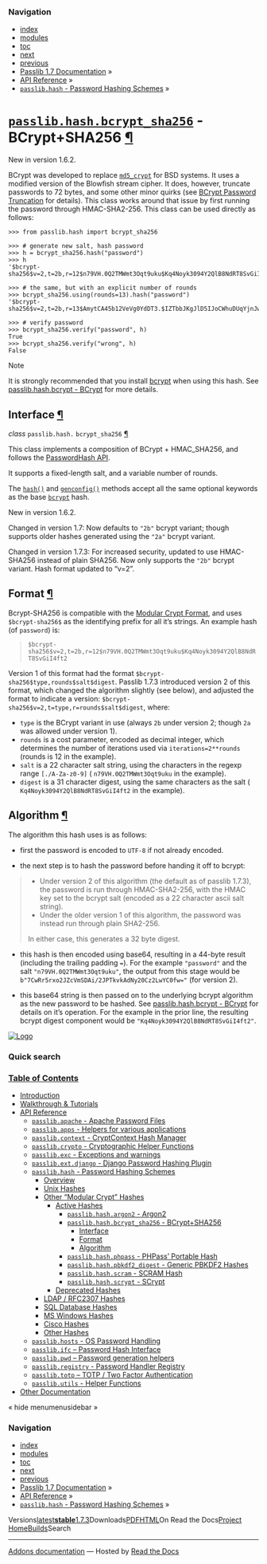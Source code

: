 <!-- Source: https://passlib.readthedocs.io/en/stable/lib/passlib.hash.bcrypt_sha256.html -->

### Navigation

- [index](https://passlib.readthedocs.io/en/stable/genindex.html "General Index")
- [modules](https://passlib.readthedocs.io/en/stable/py-modindex.html "Python Module Index")
- [toc](https://passlib.readthedocs.io/en/stable/contents.html "Table Of Contents")
- [next](https://passlib.readthedocs.io/en/stable/lib/passlib.hash.phpass.html "passlib.hash.phpass - PHPass’ Portable Hash")
- [previous](https://passlib.readthedocs.io/en/stable/lib/passlib.hash.argon2.html "passlib.hash.argon2 - Argon2")
- [Passlib 1.7 Documentation](https://passlib.readthedocs.io/en/stable/index.html) »
- [API Reference](https://passlib.readthedocs.io/en/stable/lib/index.html) »
- [`passlib.hash` \- Password Hashing Schemes](https://passlib.readthedocs.io/en/stable/lib/passlib.hash.html) »

# [`passlib.hash.bcrypt_sha256`](https://passlib.readthedocs.io/en/stable/lib/passlib.hash.bcrypt_sha256.html\#passlib.hash.bcrypt_sha256 "passlib.hash.bcrypt_sha256") \- BCrypt+SHA256 [¶](https://passlib.readthedocs.io/en/stable/lib/passlib.hash.bcrypt_sha256.html\#passlib-hash-bcrypt-sha256-bcrypt-sha256 "Permalink to this headline")

New in version 1.6.2.

BCrypt was developed to replace [`md5_crypt`](https://passlib.readthedocs.io/en/stable/lib/passlib.hash.md5_crypt.html#passlib.hash.md5_crypt "passlib.hash.md5_crypt") for BSD systems.
It uses a modified version of the Blowfish stream cipher.
It does, however, truncate passwords to 72 bytes, and some other minor quirks
(see [BCrypt Password Truncation](https://passlib.readthedocs.io/en/stable/lib/passlib.hash.bcrypt.html#bcrypt-password-truncation) for details).
This class works around that issue by first running the password through HMAC-SHA2-256.
This class can be used directly as follows:

```
>>> from passlib.hash import bcrypt_sha256

>>> # generate new salt, hash password
>>> h = bcrypt_sha256.hash("password")
>>> h
'$bcrypt-sha256$v=2,t=2b,r=12$n79VH.0Q2TMWmt3Oqt9uku$Kq4Noyk3094Y2QlB8NdRT8SvGiI4ft2'

>>> # the same, but with an explicit number of rounds
>>> bcrypt_sha256.using(rounds=13).hash("password")
'$bcrypt-sha256$v=2,t=2b,r=13$AmytCA45b12VeVg0YdDT3.$IZTbbJKgJlD5IJoCWhuDUqYjnJwNPlO'

>>> # verify password
>>> bcrypt_sha256.verify("password", h)
True
>>> bcrypt_sha256.verify("wrong", h)
False

```

Note

It is strongly recommended that you install
[bcrypt](https://pypi.python.org/pypi/bcrypt)
when using this hash. See [passlib.hash.bcrypt - BCrypt](https://passlib.readthedocs.io/en/stable/lib/passlib.hash.bcrypt.html) for more details.

## Interface [¶](https://passlib.readthedocs.io/en/stable/lib/passlib.hash.bcrypt_sha256.html\#interface "Permalink to this headline")

_class_ `passlib.hash.` `bcrypt_sha256` [¶](https://passlib.readthedocs.io/en/stable/lib/passlib.hash.bcrypt_sha256.html#passlib.hash.bcrypt_sha256 "Permalink to this definition")

This class implements a composition of BCrypt + HMAC\_SHA256,
and follows the [PasswordHash API](https://passlib.readthedocs.io/en/stable/lib/passlib.ifc.html#password-hash-api).

It supports a fixed-length salt, and a variable number of rounds.

The [`hash()`](https://passlib.readthedocs.io/en/stable/lib/passlib.ifc.html#passlib.ifc.PasswordHash.hash "passlib.ifc.PasswordHash.hash") and [`genconfig()`](https://passlib.readthedocs.io/en/stable/lib/passlib.ifc.html#passlib.ifc.PasswordHash.genconfig "passlib.ifc.PasswordHash.genconfig") methods accept
all the same optional keywords as the base [`bcrypt`](https://passlib.readthedocs.io/en/stable/lib/passlib.hash.bcrypt.html#passlib.hash.bcrypt "passlib.hash.bcrypt") hash.

New in version 1.6.2.

Changed in version 1.7: Now defaults to `"2b"` bcrypt variant; though supports older hashes
generated using the `"2a"` bcrypt variant.

Changed in version 1.7.3: For increased security, updated to use HMAC-SHA256 instead of plain SHA256.
Now only supports the `"2b"` bcrypt variant. Hash format updated to “v=2”.

## Format [¶](https://passlib.readthedocs.io/en/stable/lib/passlib.hash.bcrypt_sha256.html\#format "Permalink to this headline")

Bcrypt-SHA256 is compatible with the [Modular Crypt Format](https://passlib.readthedocs.io/en/stable/modular_crypt_format.html#modular-crypt-format), and uses `$bcrypt-sha256$` as the identifying prefix
for all it’s strings.
An example hash (of `password`) is:

> `$bcrypt-sha256$v=2,t=2b,r=12$n79VH.0Q2TMWmt3Oqt9uku$Kq4Noyk3094Y2QlB8NdRT8SvGiI4ft2`

Version 1 of this format had the format `$bcrypt-sha256$type,rounds$salt$digest`.
Passlib 1.7.3 introduced version 2 of this format, which changed the algorithm slightly (see below),
and adjusted the format to indicate a version: `$bcrypt-sha256$v=2,t=type,r=rounds$salt$digest`, where:

- `type` is the BCrypt variant in use (always `2b` under version 2; though `2a` was allowed under version 1).
- `rounds` is a cost parameter, encoded as decimal integer,
which determines the number of iterations used via `iterations=2**rounds` (rounds is 12 in the example).
- `salt` is a 22 character salt string, using the characters in the regexp range `[./A-Za-z0-9]` ( `n79VH.0Q2TMWmt3Oqt9uku` in the example).
- `digest` is a 31 character digest, using the same characters as the salt ( `Kq4Noyk3094Y2QlB8NdRT8SvGiI4ft2` in the example).

## Algorithm [¶](https://passlib.readthedocs.io/en/stable/lib/passlib.hash.bcrypt_sha256.html\#algorithm "Permalink to this headline")

The algorithm this hash uses is as follows:

- first the password is encoded to `UTF-8` if not already encoded.

- the next step is to hash the password before handing it off to bcrypt:


> - Under version 2 of this algorithm (the default as of passlib 1.7.3), the password is run
> through HMAC-SHA2-256, with the HMAC key set to the bcrypt salt (encoded as a 22 character ascii salt string).
> - Under the older version 1 of this algorithm, the password was instead run through plain SHA2-256.
>
> In either case, this generates a 32 byte digest.

- this hash is then encoded using base64, resulting in a 44-byte result
(including the trailing padding `=`). For the example `"password"` and the salt `"n79VH.0Q2TMWmt3Oqt9uku"`,
the output from this stage would be `b"7CwRr5rxo2JZcVmSDAi/2JPTkvkAdNy20Cz2LwYC0fw="` (for version 2).

- this base64 string is then passed on to the underlying bcrypt algorithm
as the new password to be hashed. See [passlib.hash.bcrypt - BCrypt](https://passlib.readthedocs.io/en/stable/lib/passlib.hash.bcrypt.html) for details
on it’s operation. For the example in the prior line, the resulting
bcrypt digest component would be `"Kq4Noyk3094Y2QlB8NdRT8SvGiI4ft2"`.


[![Logo](https://passlib.readthedocs.io/en/stable/_static/masthead.png)](https://passlib.readthedocs.io/en/stable/index.html "index")

### Quick search

### [Table of Contents](https://passlib.readthedocs.io/en/stable/contents.html)

- [Introduction](https://passlib.readthedocs.io/en/stable/index.html)
- [Walkthrough & Tutorials](https://passlib.readthedocs.io/en/stable/narr/index.html)
- [API Reference](https://passlib.readthedocs.io/en/stable/lib/index.html)
  - [`passlib.apache` \- Apache Password Files](https://passlib.readthedocs.io/en/stable/lib/passlib.apache.html)
  - [`passlib.apps` \- Helpers for various applications](https://passlib.readthedocs.io/en/stable/lib/passlib.apps.html)
  - [`passlib.context` \- CryptContext Hash Manager](https://passlib.readthedocs.io/en/stable/lib/passlib.context.html)
  - [`passlib.crypto` \- Cryptographic Helper Functions](https://passlib.readthedocs.io/en/stable/lib/passlib.crypto.html)
  - [`passlib.exc` \- Exceptions and warnings](https://passlib.readthedocs.io/en/stable/lib/passlib.exc.html)
  - [`passlib.ext.django` \- Django Password Hashing Plugin](https://passlib.readthedocs.io/en/stable/lib/passlib.ext.django.html)
  - [`passlib.hash` \- Password Hashing Schemes](https://passlib.readthedocs.io/en/stable/lib/passlib.hash.html)
    - [Overview](https://passlib.readthedocs.io/en/stable/lib/passlib.hash.html#overview)
    - [Unix Hashes](https://passlib.readthedocs.io/en/stable/lib/passlib.hash.html#unix-hashes)
    - [Other “Modular Crypt” Hashes](https://passlib.readthedocs.io/en/stable/lib/passlib.hash.html#other-modular-crypt-hashes)
      - [Active Hashes](https://passlib.readthedocs.io/en/stable/lib/passlib.hash.html#active-hashes)
        - [`passlib.hash.argon2` \- Argon2](https://passlib.readthedocs.io/en/stable/lib/passlib.hash.argon2.html)
        - [`passlib.hash.bcrypt_sha256` \- BCrypt+SHA256](https://passlib.readthedocs.io/en/stable/lib/passlib.hash.bcrypt_sha256.html#)
          - [Interface](https://passlib.readthedocs.io/en/stable/lib/passlib.hash.bcrypt_sha256.html#interface)
          - [Format](https://passlib.readthedocs.io/en/stable/lib/passlib.hash.bcrypt_sha256.html#format)
          - [Algorithm](https://passlib.readthedocs.io/en/stable/lib/passlib.hash.bcrypt_sha256.html#algorithm)
        - [`passlib.hash.phpass` \- PHPass’ Portable Hash](https://passlib.readthedocs.io/en/stable/lib/passlib.hash.phpass.html)
        - [`passlib.hash.pbkdf2_digest` \- Generic PBKDF2 Hashes](https://passlib.readthedocs.io/en/stable/lib/passlib.hash.pbkdf2_digest.html)
        - [`passlib.hash.scram` \- SCRAM Hash](https://passlib.readthedocs.io/en/stable/lib/passlib.hash.scram.html)
        - [`passlib.hash.scrypt` \- SCrypt](https://passlib.readthedocs.io/en/stable/lib/passlib.hash.scrypt.html)
      - [Deprecated Hashes](https://passlib.readthedocs.io/en/stable/lib/passlib.hash.html#deprecated-hashes)
    - [LDAP / RFC2307 Hashes](https://passlib.readthedocs.io/en/stable/lib/passlib.hash.html#ldap-rfc2307-hashes)
    - [SQL Database Hashes](https://passlib.readthedocs.io/en/stable/lib/passlib.hash.html#sql-database-hashes)
    - [MS Windows Hashes](https://passlib.readthedocs.io/en/stable/lib/passlib.hash.html#ms-windows-hashes)
    - [Cisco Hashes](https://passlib.readthedocs.io/en/stable/lib/passlib.hash.html#cisco-hashes)
    - [Other Hashes](https://passlib.readthedocs.io/en/stable/lib/passlib.hash.html#other-hashes)
  - [`passlib.hosts` \- OS Password Handling](https://passlib.readthedocs.io/en/stable/lib/passlib.hosts.html)
  - [`passlib.ifc` – Password Hash Interface](https://passlib.readthedocs.io/en/stable/lib/passlib.ifc.html)
  - [`passlib.pwd` – Password generation helpers](https://passlib.readthedocs.io/en/stable/lib/passlib.pwd.html)
  - [`passlib.registry` \- Password Handler Registry](https://passlib.readthedocs.io/en/stable/lib/passlib.registry.html)
  - [`passlib.totp` – TOTP / Two Factor Authentication](https://passlib.readthedocs.io/en/stable/lib/passlib.totp.html)
  - [`passlib.utils` \- Helper Functions](https://passlib.readthedocs.io/en/stable/lib/passlib.utils.html)
- [Other Documentation](https://passlib.readthedocs.io/en/stable/other.html)

«
hide menumenusidebar
»


### Navigation

- [index](https://passlib.readthedocs.io/en/stable/genindex.html "General Index")
- [modules](https://passlib.readthedocs.io/en/stable/py-modindex.html "Python Module Index")
- [toc](https://passlib.readthedocs.io/en/stable/contents.html "Table Of Contents")
- [next](https://passlib.readthedocs.io/en/stable/lib/passlib.hash.phpass.html "passlib.hash.phpass - PHPass’ Portable Hash")
- [previous](https://passlib.readthedocs.io/en/stable/lib/passlib.hash.argon2.html "passlib.hash.argon2 - Argon2")
- [Passlib 1.7 Documentation](https://passlib.readthedocs.io/en/stable/index.html) »
- [API Reference](https://passlib.readthedocs.io/en/stable/lib/index.html) »
- [`passlib.hash` \- Password Hashing Schemes](https://passlib.readthedocs.io/en/stable/lib/passlib.hash.html) »

Versions[latest](https://passlib.readthedocs.io/en/latest/lib/passlib.hash.bcrypt_sha256.html)**[stable](https://passlib.readthedocs.io/en/stable/lib/passlib.hash.bcrypt_sha256.html)**[1.7.3](https://passlib.readthedocs.io/en/1.7.3/lib/passlib.hash.bcrypt_sha256.html)Downloads[PDF](https://passlib.readthedocs.io/_/downloads/en/stable/pdf/)[HTML](https://passlib.readthedocs.io/_/downloads/en/stable/htmlzip/)On Read the Docs[Project Home](https://app.readthedocs.org/projects/passlib/?utm_source=passlib&utm_content=flyout)[Builds](https://app.readthedocs.org/projects/passlib/builds/?utm_source=passlib&utm_content=flyout)Search

* * *

[Addons documentation](https://docs.readthedocs.io/page/addons.html?utm_source=passlib&utm_content=flyout) ― Hosted by
[Read the Docs](https://about.readthedocs.com/?utm_source=passlib&utm_content=flyout)